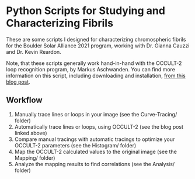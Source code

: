 # Python Scripts for Studying and Characterizing Fibrils

These are some scripts I designed for characterizing chromospheric fibrils for the Boulder Solar Alliance 2021 program, working with Dr. Gianna Cauzzi and Dr. Kevin Reardon. 

Note, that these scripts generally work hand-in-hand with the OCCULT-2 loop recognition program, by Markus Aschwanden. You can find more information on this script, including downloading and installation, [from this blog post](https://blog.andromeda.is/posts/week-2-plotting-occult2/). 

## Workflow

1. Manually trace lines or loops in your image (see the Curve-Tracing/ folder)
2. Automatically trace lines or loops, using OCCULT-2 (see the blog post linked above)
3. Compare manual tracings with automatic tracings to optimize your OCCULT-2 parameters (see the Histogram/ folder)
4. Map the OCCULT-2 calculated values to the original image (see the Mapping/ folder)
5. Analyze the mapping results to find correlations (see the Analysis/ folder)